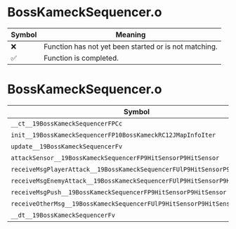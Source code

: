 # BossKameckSequencer.o
| Symbol | Meaning 
| ------------- | ------------- 
| :x: | Function has not yet been started or is not matching. 
| :white_check_mark: | Function is completed. 


# BossKameckSequencer.o
| Symbol | Decompiled? |
| ------------- | ------------- |
| `__ct__19BossKameckSequencerFPCc` | :x: |
| `init__19BossKameckSequencerFP10BossKameckRC12JMapInfoIter` | :x: |
| `update__19BossKameckSequencerFv` | :x: |
| `attackSensor__19BossKameckSequencerFP9HitSensorP9HitSensor` | :x: |
| `receiveMsgPlayerAttack__19BossKameckSequencerFUlP9HitSensorP9HitSensor` | :x: |
| `receiveMsgEnemyAttack__19BossKameckSequencerFUlP9HitSensorP9HitSensor` | :x: |
| `receiveMsgPush__19BossKameckSequencerFP9HitSensorP9HitSensor` | :x: |
| `receiveOtherMsg__19BossKameckSequencerFUlP9HitSensorP9HitSensor` | :x: |
| `__dt__19BossKameckSequencerFv` | :x: |

